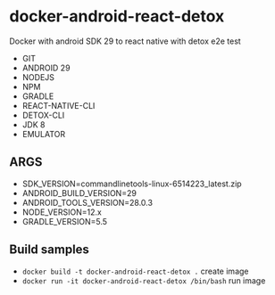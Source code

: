 # docker-android-react-detox
Docker with android SDK 29 to react native with detox e2e test

- GIT
- ANDROID 29
- NODEJS
- NPM
- GRADLE
- REACT-NATIVE-CLI
- DETOX-CLI
- JDK 8
- EMULATOR

## ARGS

- SDK_VERSION=commandlinetools-linux-6514223_latest.zip
- ANDROID_BUILD_VERSION=29
- ANDROID_TOOLS_VERSION=28.0.3
- NODE_VERSION=12.x
- GRADLE_VERSION=5.5

## Build samples

- `docker build -t docker-android-react-detox .` create image
- `docker run -it docker-android-react-detox /bin/bash` run image





